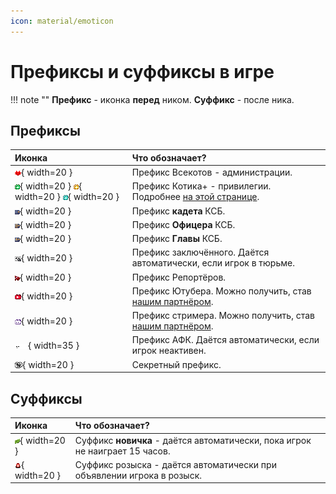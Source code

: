 ```yaml
---
icon: material/emoticon
---
```


# Префиксы и суффиксы в игре

!!! note ""
    **Префикс** - иконка **перед** ником. **Суффикс** - после ника.

## Префиксы

| Иконка | Что обозначает? |
| :------- | :--------------- | 
|![admin](../../assets/prefixes/admin.png){ width=20 }|Префикс Всекотов - администрации.|
|![k+](../../assets/prefixes/kplus.png){ width=20 } ![k++](../../assets/prefixes/kplusplus.png){ width=20 } ![k++](../../assets/prefixes/kplusplusplus.png){ width=20 }|Префикс <span class="neon">Котика+</span> - привилегии. Подробнее [на этой странице](../../info/donate.md).|
|![kadet](../../assets/prefixes/kadet_police.png){ width=20 }|Префикс **кадета** КСБ.|
|![police](../../assets/prefixes/police.png){ width=20 }|Префикс **Офицера** КСБ.|
|![glav_police](../../assets/prefixes/glav_police.png){ width=20 }|Префикс **Главы** КСБ.|
|![jailed](../../assets/prefixes/jailed.png){ width=20 }|Префикс заключённого. Даётся автоматически, если игрок в тюрьме.|
|![reporter](../../assets/prefixes/reporter.png){ width=20 }|Префикс Репортёров.|
|![yt](../../assets/prefixes/youtube.png){ width=20 }|Префикс Ютубера. Можно получить, став [нашим партнёром](../../info/for_media.md).|
|![twitch](../../assets/prefixes/twitch.png){ width=20 }|Префикс стримера. Можно получить, став [нашим партнёром](../../info/for_media.md).|
|![afk](../../assets/prefixes/afk.png){ width=35 }|Префикс АФК. Даётся автоматически, если игрок неактивен.|
|![troll](../../assets/prefixes/trollcat.png){ width=20 }|Секретный префикс.|


## Суффиксы
| Иконка | Что обозначает? |
| :------- | :--------------- | 
|![newbie](../../assets/prefixes/newbie.png){ width=20 }|Суффикс **новичка** - даётся автоматически, пока игрок не наиграет 15 часов.|
|![wanted](../../assets/prefixes/wanted.png){ width=20 }|Суффикс розыска - даётся автоматически при объявлении игрока в розыск.|